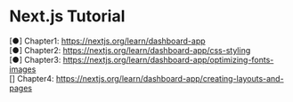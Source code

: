 # Next.js Tutorial
[●] Chapter1: https://nextjs.org/learn/dashboard-app  
[●] Chapter2: https://nextjs.org/learn/dashboard-app/css-styling  
[●] Chapter3: https://nextjs.org/learn/dashboard-app/optimizing-fonts-images  
[] Chapter4: https://nextjs.org/learn/dashboard-app/creating-layouts-and-pages  

